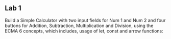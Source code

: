 ## Lab 1

Build a Simple Calculator with two input fields for Num 1 and Num 2 and four buttons for Addition, Subtraction, Multiplication and Division, using the ECMA 6 concepts, which includes, usage of let, const and arrow functions: